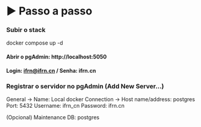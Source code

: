 # ▶️ Passo a passo

### Subir o stack

docker compose up -d

#### Abrir o pgAdmin: http://localhost:5050
#### Login: ifrn@ifrn.cn / Senha: ifrn.cn

### Registrar o servidor no pgAdmin (Add New Server…)

General → Name: Local docker
Connection → Host name/address: postgres
Port: 5432
Username: ifrn_cn
Password: ifrn.cn

(Opcional) Maintenance DB: postgres
